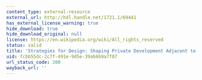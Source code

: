 ```yaml
---
content_type: external-resource
external_url: http://hdl.handle.net/1721.1/69441
has_external_license_warning: true
hide_download: true
hide_download_original: null
license: https://en.wikipedia.org/wiki/All_rights_reserved
status: valid
title: 'Strategies for Design: Shaping Private Development Adjacent to Transit Stations'
uid: fcbb55dc-2c7f-491e-9d5e-39ab6b9a7f87
url_status_code: 200
wayback_url: ''
---
```

